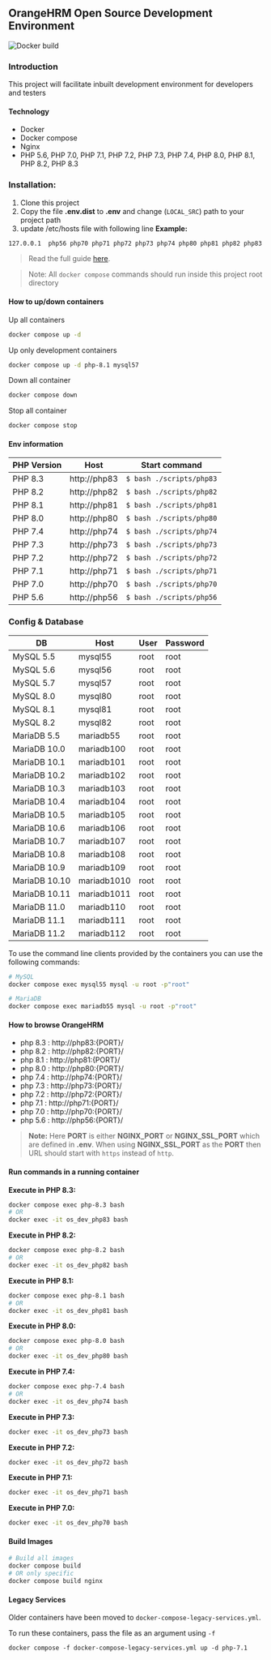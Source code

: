 ## OrangeHRM Open Source Development Environment

![Docker build](https://github.com/orangehrm/orangehrm-os-dev-environment/workflows/Docker%20build/badge.svg)

### Introduction
This project will facilitate inbuilt development environment for developers and testers 

#### Technology 
 - Docker
 - Docker compose 
 - Nginx
 - PHP 5.6, PHP 7.0, PHP 7.1, PHP 7.2, PHP 7.3, PHP 7.4, PHP 8.0, PHP 8.1, PHP 8.2, PHP 8.3

### Installation:
 1. Clone this project
 1. Copy the file __.env.dist__ to __.env__ and change (`LOCAL_SRC`) path to your project path
 1. update /etc/hosts file with following line
 __Example:__
 ```bash
 127.0.0.1	php56 php70 php71 php72 php73 php74 php80 php81 php82 php83
 ```

 > Read the full guide [here](https://github.com/orangehrm/orangehrm-os-dev-environment/wiki/How-to-setup).
 
 > Note: All `docker compose` commands should run inside this project root directory
 
#### How to up/down containers 
Up all containers
```bash
docker compose up -d
```

Up only development containers 
```bash
docker compose up -d php-8.1 mysql57
```
 
Down all container
```bash
docker compose down
```

Stop all container
```bash
docker compose stop
```
#### Env information 

| PHP Version | Host         | Start command            |
|-------------|--------------|--------------------------|
| PHP 8.3     | http://php83 | `$ bash ./scripts/php83` |
| PHP 8.2     | http://php82 | `$ bash ./scripts/php82` |
| PHP 8.1     | http://php81 | `$ bash ./scripts/php81` |
| PHP 8.0     | http://php80 | `$ bash ./scripts/php80` |
| PHP 7.4     | http://php74 | `$ bash ./scripts/php74` |
| PHP 7.3     | http://php73 | `$ bash ./scripts/php73` |
| PHP 7.2     | http://php72 | `$ bash ./scripts/php72` |
| PHP 7.1     | http://php71 | `$ bash ./scripts/php71` |
| PHP 7.0     | http://php70 | `$ bash ./scripts/php70` |
| PHP 5.6     | http://php56 | `$ bash ./scripts/php56` |

### Config & Database

| DB            | Host        |User  | Password |
|---------------|-------------|---- | ------- |
| MySQL 5.5     | mysql55     |root  | root  |
| MySQL 5.6     | mysql56     |root  | root  |
| MySQL 5.7     | mysql57     |root  | root  |
| MySQL 8.0     | mysql80     |root  | root  |
| MySQL 8.1     | mysql81     |root  | root  |
| MySQL 8.2     | mysql82     |root  | root  |
| MariaDB 5.5   | mariadb55   |root  | root  |
| MariaDB 10.0  | mariadb100  |root  | root  |
| MariaDB 10.1  | mariadb101  |root  | root  |
| MariaDB 10.2  | mariadb102  |root  | root  |
| MariaDB 10.3  | mariadb103  |root  | root  |
| MariaDB 10.4  | mariadb104  |root  | root  |
| MariaDB 10.5  | mariadb105  |root  | root  |
| MariaDB 10.6  | mariadb106  |root  | root  |
| MariaDB 10.7  | mariadb107  |root  | root  |
| MariaDB 10.8  | mariadb108  |root  | root  |
| MariaDB 10.9  | mariadb109  |root  | root  |
| MariaDB 10.10 | mariadb1010 |root  | root  |
| MariaDB 10.11 | mariadb1011 |root  | root  |
| MariaDB 11.0  | mariadb110  |root  | root  |
| MariaDB 11.1  | mariadb111  |root  | root  |
| MariaDB 11.2  | mariadb112  |root  | root  |



To use the command line clients provided by the containers you can use the following commands:

```bash
# MySQL
docker compose exec mysql55 mysql -u root -p"root"

# MariaDB
docker compose exec mariadb55 mysql -u root -p"root"
```

#### How to browse OrangeHRM

- php 8.3 : http://php83:{PORT}/
- php 8.2 : http://php82:{PORT}/
- php 8.1 : http://php81:{PORT}/
- php 8.0 : http://php80:{PORT}/
- php 7.4 : http://php74:{PORT}/
- php 7.3 : http://php73:{PORT}/
- php 7.2 : http://php72:{PORT}/
- php 7.1 : http://php71:{PORT}/
- php 7.0 : http://php70:{PORT}/
- php 5.6 : http://php56:{PORT}/

> __Note:__ Here __PORT__ is either __NGINX_PORT__ or __NGINX_SSL_PORT__ which are defined in __.env__. When using __NGINX_SSL_PORT__ as the __PORT__ then URL should start with `https` instead of `http`.

#### Run commands in a running container
__Execute in PHP 8.3:__
```bash
docker compose exec php-8.3 bash
# OR
docker exec -it os_dev_php83 bash
```

__Execute in PHP 8.2:__
```bash
docker compose exec php-8.2 bash
# OR
docker exec -it os_dev_php82 bash
```

__Execute in PHP 8.1:__
```bash
docker compose exec php-8.1 bash
# OR
docker exec -it os_dev_php81 bash
```

__Execute in PHP 8.0:__
```bash
docker compose exec php-8.0 bash
# OR
docker exec -it os_dev_php80 bash
```

__Execute in PHP 7.4:__
```bash
docker compose exec php-7.4 bash
# OR
docker exec -it os_dev_php74 bash
```

__Execute in PHP 7.3:__
```bash
docker exec -it os_dev_php73 bash
```

__Execute in PHP 7.2:__
```bash
docker exec -it os_dev_php72 bash
```

__Execute in PHP 7.1:__
```bash
docker exec -it os_dev_php71 bash
```

__Execute in PHP 7.0:__
```bash
docker exec -it os_dev_php70 bash
```

#### Build Images
```bash
# Build all images
docker compose build
# OR only specific
docker compose build nginx
```

#### Legacy Services
Older containers have been moved to `docker-compose-legacy-services.yml`.

To run these containers, pass the file as an argument using `-f`
```shell
docker compose -f docker-compose-legacy-services.yml up -d php-7.1
```
